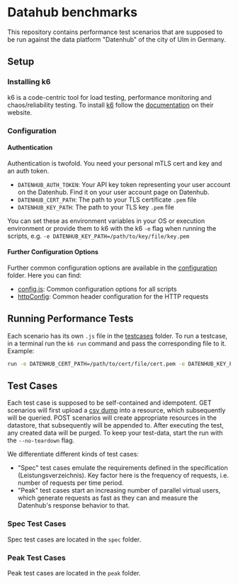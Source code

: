 # Datahub benchmarks

This repository contains performance test scenarios that are supposed to be run against the data platform "Datenhub" of the city of Ulm in Germany.

## Setup

### Installing k6

k6 is a code-centric tool for load testing, performance monitoring and chaos/reliability testing.
To install [k6](https://k6.io/) follow the [documentation](https://k6.io/docs/getting-started/installation/) on their website.

### Configuration

#### Authentication

Authentication is twofold. You need your personal mTLS cert and key and an auth token.

- `DATENHUB_AUTH_TOKEN`: Your API key token representing your user account on the Datenhub. Find it on your user account page on Datenhub.
- `DATENHUB_CERT_PATH`: The path to your TLS certificate `.pem` file
- `DATENHUB_KEY_PATH`: The path to your TLS key `.pem` file

You can set these as environment variables in your OS or execution environment or provide them to k6 with the k6 `-e` flag when running the scripts, e.g. `-e DATENHUB_KEY_PATH=/path/to/key/file/key.pem`

#### Further Configuration Options

Further common configuration options are available in the [configuration](./config/) folder. Here you can find:

- [config.js](config/config.js): Common configuration options for all scripts
- [httpConfig](config/httpConfig.js): Common header configuration for the HTTP requests

## Running Performance Tests

Each scenario has its own `.js` file in the [testcases](./testcases/) folder. To run a testcase, in a terminal run the `k6 run` command and pass the corresponding file to it. Example:

```sh
run -e DATENHUB_CERT_PATH=/path/to/cert/file/cert.pem -e DATENHUB_KEY_PATH=/path/to/key/file/key.pem -e DATENHUB_AUTH_TOKEN=4f24bbb3-23ff-2725-b192-021c1452c678 ./testcases/spec/spec_III.1_test-datenhub_platform-api_get_1rps_1resource.js
```

## Test Cases

Each test case is supposed to be self-contained and idempotent. GET scenarios will first upload  a [csv dump](k6/dump.csv) into a resource, which subsequently will be queried. POST scenarios will create appropriate resources in the datastore, that subsequently will be appended to. After executing the test, any created data will be purged. To keep your test-data, start the run with the `--no-teardown` flag.

We differentiate different kinds of test cases:

- "Spec" test cases emulate the requirements defined in the specification (Leistungsverzeichnis). Key factor here is the frequency of requests, i.e. number of requests per time period.
- "Peak" test cases start an increasing number of parallel virtual users, which generate requests as fast as they can and measure the Datenhub's response behavior to that.

### Spec Test Cases

Spec test cases are located in the `spec` folder.

### Peak Test Cases

Peak test cases are located in the `peak` folder.

